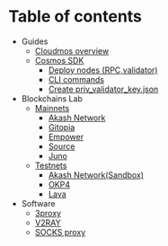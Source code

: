 # Table of contents

* Guides
  * [Cloudmos overview](/guides/cloudmos.md)
  * [Cosmos SDK](/guides/CosmosSDK/)
     * [Deploy nodes (RPC,validator)](/guides/CosmosSDK/deploy_validator_node.md)
     * [CLI commands](/guides/CosmosSDK/commands.md)
     * [Create priv_validator_key.json](/guides/CosmosSDK/create_validator_key.md)
* Blockchains Lab
  * [Mainnets](/mainnets/)
    * [Akash Network](/mainnets/akash.md)
    * [Gitopia](/mainnets/gitopia,md)
    * [Empower](/mainnets/empower.md)
    * [Source](/mainnets/source.md)
    * [Juno](/mainnets/juno.md)
  * [Testnets](/testnets/)
    * [Akash Network(Sandbox)](/testnets/akash_sandbox.md)
    * [OKP4](/testnets/okp4.md)
    * [Lava](/testnets/lava.md)
* Software
  * [3proxy]()
  * [V2RAY](/software/v2ray.md)
  * [SOCKS proxy](/software/3proxy.md)
